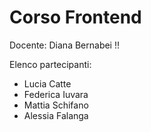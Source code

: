 # Corso Frontend

Docente: Diana Bernabei !!

Elenco partecipanti:

- Lucia Catte
- Federica Iuvara
- Mattia Schifano
- Alessia Falanga
